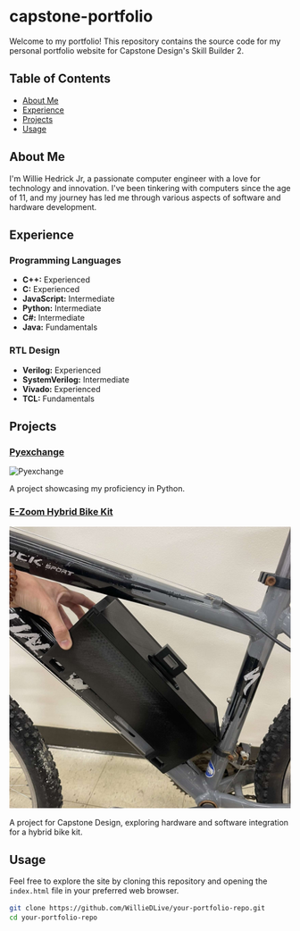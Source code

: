# capstone-portfolio

Welcome to my portfolio! This repository contains the source code for my personal portfolio website for Capstone Design's Skill Builder 2.

## Table of Contents

- [About Me](#about-me)
- [Experience](#experience)
- [Projects](#projects)
- [Usage](#usage)

## About Me

I'm Willie Hedrick Jr, a passionate computer engineer with a love for technology and innovation. I've been tinkering with computers since the age of 11, and my journey has led me through various aspects of software and hardware development.

## Experience

### Programming Languages

- **C++:** Experienced
- **C:** Experienced
- **JavaScript:** Intermediate
- **Python:** Intermediate
- **C#:** Intermediate
- **Java:** Fundamentals

### RTL Design

- **Verilog:** Experienced
- **SystemVerilog:** Intermediate
- **Vivado:** Experienced
- **TCL:** Fundamentals

## Projects

### [Pyexchange](https://github.com/WillieDLive/Pyexchange)

![Pyexchange](images/pyexchangelogo.png)

A project showcasing my proficiency in Python.

### [E-Zoom Hybrid Bike Kit](https://github.com/WillieDLive/capstone-centralelectronics)

![E-Zoom Hybrid Bike Kit](images/ezoompic.jpg)

A project for Capstone Design, exploring hardware and software integration for a hybrid bike kit.

## Usage

Feel free to explore the site by cloning this repository and opening the `index.html` file in your preferred web browser.

```bash
git clone https://github.com/WillieDLive/your-portfolio-repo.git
cd your-portfolio-repo
